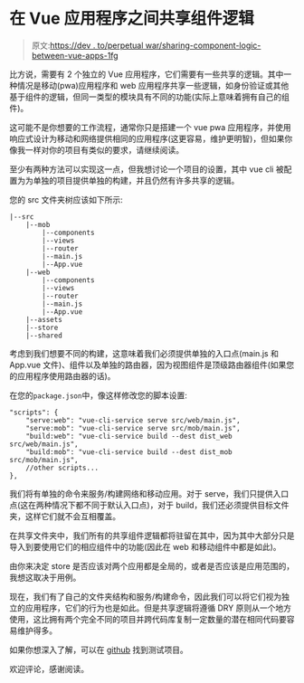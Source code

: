 # 在 Vue 应用程序之间共享组件逻辑

> 原文:[https://dev . to/perpetual war/sharing-component-logic-between-vue-apps-1fg](https://dev.to/perpetualwar/sharing-component-logic-between-vue-apps-1fg)

比方说，需要有 2 个独立的 Vue 应用程序，它们需要有一些共享的逻辑。其中一种情况是移动(pwa)应用程序和 web 应用程序共享一些逻辑，如身份验证或其他基于组件的逻辑，但同一类型的模块具有不同的功能(实际上意味着拥有自己的组件)。

这可能不是你想要的工作流程，通常你只是搭建一个 vue pwa 应用程序，并使用响应式设计为移动和网络提供相同的应用程序(这更容易，维护更明智)，但如果你像我一样对你的项目有类似的要求，请继续阅读。

至少有两种方法可以实现这一点，但我想讨论一个项目的设置，其中 vue cli 被配置为为单独的项目提供单独的构建，并且仍然有许多共享的逻辑。

您的 src 文件夹树应该如下所示:

```
|--src
    |--mob
        |--components
        |--views
        |--router
        |--main.js
        |--App.vue
    |--web
        |--components
        |--views
        |--router
        |--main.js
        |--App.vue
    |--assets
    |--store
    |--shared 
```

考虑到我们想要不同的构建，这意味着我们必须提供单独的入口点(main.js 和 App.vue 文件)、组件以及单独的路由器，因为视图组件是顶级路由器组件(如果您的应用程序使用路由器的话)。

在您的`package.json`中，像这样修改您的脚本设置:

```
"scripts": {
    "serve:web": "vue-cli-service serve src/web/main.js",
    "serve:mob": "vue-cli-service serve src/mob/main.js",
    "build:web": "vue-cli-service build --dest dist_web src/web/main.js",
    "build:mob": "vue-cli-service build --dest dist_mob src/mob/main.js",
    //other scripts...
}, 
```

我们将有单独的命令来服务/构建网络和移动应用。对于 serve，我们只提供入口点(这在两种情况下都不同于默认入口点)，对于 build，我们还必须提供目标文件夹，这样它们就不会互相覆盖。

在共享文件夹中，我们所有的共享组件逻辑都将驻留在其中，因为其中大部分只是导入到要使用它们的相应组件中的功能(因此在 web 和移动组件中都是如此)。

由你来决定 store 是否应该对两个应用都是全局的，或者是否应该是应用范围的，我想这取决于用例。

现在，我们有了自己的文件夹结构和服务/构建命令，因此我们可以将它们视为独立的应用程序，它们的行为也是如此。但是共享逻辑将遵循 DRY 原则从一个地方使用，这比拥有两个完全不同的项目并跨代码库复制一定数量的潜在相同代码要容易维护得多。

如果你想深入了解，可以在 [github](https://github.com/PerpetualWar/vue-shared-app) 找到测试项目。

欢迎评论，感谢阅读。